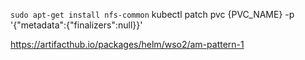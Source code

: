 `sudo apt-get install nfs-common`
kubectl patch pvc {PVC_NAME} -p '{"metadata":{"finalizers":null}}'

https://artifacthub.io/packages/helm/wso2/am-pattern-1